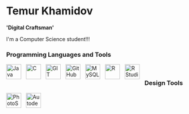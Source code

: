 # Temur Khamidov

**'Digital Craftsman'**

I'm a Computer Science student!!!

### Programming Languages and Tools

<img align="left"  alt= "Java" width = '40px' height = '40px' style= "padding-right:10px;" src="https://cdn.jsdelivr.net/gh/devicons/devicon/icons/java/java-original-wordmark.svg"  />

<img align="left"  alt= "C" width = '40px' height = '40px' style= "padding-right:10px;" src="https://cdn.jsdelivr.net/gh/devicons/devicon/icons/c/c-original.svg" />

<img align="left"  alt= "GIT" width = '40px' height = '40px' style= "padding-right:10px;" src="https://cdn.jsdelivr.net/gh/devicons/devicon/icons/git/git-original-wordmark.svg"  />

<img align="left"  alt= "GitHub" width = '40px' height = '40px' style= "padding-right:10px;" src="https://cdn.jsdelivr.net/gh/devicons/devicon/icons/github/github-original-wordmark.svg"  />

<img align="left"  alt= "MySQL" width = '40px' height = '40px' style= "padding-right:10px;" src="https://cdn.jsdelivr.net/gh/devicons/devicon/icons/mysql/mysql-original-wordmark.svg"  />

<img align="left"  alt= "R" width = '40px' height = '40px' style= "padding-right:10px;" src="https://cdn.jsdelivr.net/gh/devicons/devicon/icons/r/r-original.svg"  />

<img align="left"  alt= "R Studio" width = '40px' height = '40px' style= "padding-right:10px;" src="https://cdn.jsdelivr.net/gh/devicons/devicon/icons/rstudio/rstudio-original.svg" />

<br />

### Design Tools 

<img align="left"  alt= "PhotoShop" width = '40px' height = '40px' style= "padding-right:10px;" src="https://cdn.jsdelivr.net/gh/devicons/devicon/icons/photoshop/photoshop-line.svg"  />

<img align="left"  alt= "Autodesk Maya" width = '40px' height = '40px' style= "padding-right:10px;" src="https://cdn.jsdelivr.net/gh/devicons/devicon/icons/maya/maya-original-wordmark.svg"  />

<br />


<!---
temurk07/temurk07 is a ✨ special ✨ repository because its `README.md` (this file) appears on your GitHub profile.
You can click the Preview link to take a look at your changes.
--->
